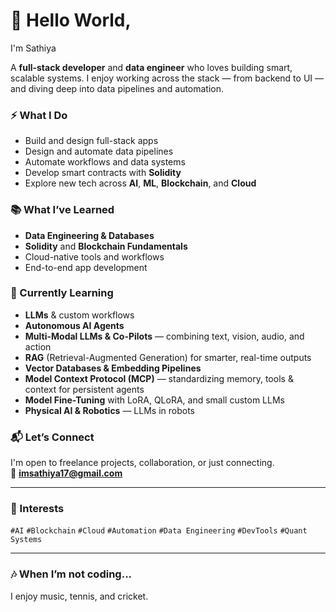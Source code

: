<!-- GitHub Profile Cover Stats -->

# 👋 Hello World, 

I'm Sathiya

A **full-stack developer** and **data engineer** who loves building smart, scalable systems. I enjoy working across the stack — from backend to UI — and diving deep into data pipelines and automation.

### ⚡ What I Do
- Build and design full-stack apps
- Design and automate data pipelines
- Automate workflows and data systems
- Develop smart contracts with **Solidity**
- Explore new tech across **AI**, **ML**, **Blockchain**, and **Cloud**

### 📚 What I’ve Learned
- **Data Engineering & Databases**  
- **Solidity** and **Blockchain Fundamentals**  
- Cloud-native tools and workflows  
- End-to-end app development
  
### 🌱 Currently Learning
- **LLMs** & custom workflows  
- **Autonomous AI Agents**
- **Multi-Modal LLMs & Co-Pilots** — combining text, vision, audio, and action 
- **RAG** (Retrieval-Augmented Generation) for smarter, real-time outputs  
- **Vector Databases & Embedding Pipelines**
- **Model Context Protocol (MCP)** — standardizing memory, tools & context for persistent agents  
- **Model Fine-Tuning** with LoRA, QLoRA, and small custom LLMs
- **Physical AI & Robotics** — LLMs in robots

### 📬 Let’s Connect
I'm open to freelance projects, collaboration, or just connecting.  
📩 **imsathiya17@gmail.com**

---

### 🎯 Interests
`#AI` `#Blockchain` `#Cloud` `#Automation` `#Data Engineering` `#DevTools` `#Quant Systems`

---

### 🎶 When I’m not coding...
I enjoy music, tennis, and cricket.
